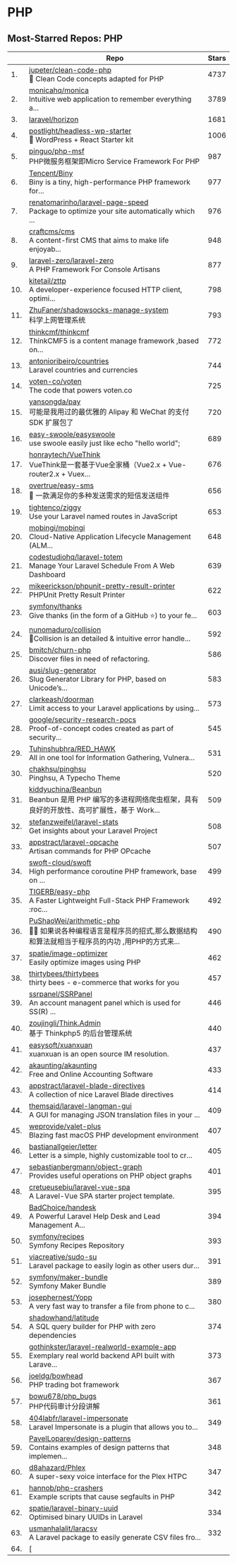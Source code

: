 # PHP

## Most-Starred Repos: PHP

| | Repo | Stars |
|---|---|---|
| 1. | [jupeter/clean-code-php](https://github.com/jupeter/clean-code-php) <br/>:bathtub: Clean Code concepts adapted for PHP | 4737 |
| 2. | [monicahq/monica](https://github.com/monicahq/monica) <br/>Intuitive web application to remember everything a... | 3789 |
| 3. | [laravel/horizon](https://github.com/laravel/horizon)  | 1681 |
| 4. | [postlight/headless-wp-starter](https://github.com/postlight/headless-wp-starter) <br/>🔪 WordPress + React Starter kit | 1006 |
| 5. | [pinguo/php-msf](https://github.com/pinguo/php-msf) <br/>PHP微服务框架即Micro Service Framework For PHP | 987 |
| 6. | [Tencent/Biny](https://github.com/Tencent/Biny) <br/>Biny is a tiny, high-performance PHP framework for... | 977 |
| 7. | [renatomarinho/laravel-page-speed](https://github.com/renatomarinho/laravel-page-speed) <br/>Package to optimize your site automatically which ... | 976 |
| 8. | [craftcms/cms](https://github.com/craftcms/cms) <br/>A content-first CMS that aims to make life enjoyab... | 948 |
| 9. | [laravel-zero/laravel-zero](https://github.com/laravel-zero/laravel-zero) <br/>A PHP Framework For Console Artisans | 877 |
| 10. | [kitetail/zttp](https://github.com/kitetail/zttp) <br/>A developer-experience focused HTTP client, optimi... | 798 |
| 11. | [ZhuFaner/shadowsocks-manage-system](https://github.com/ZhuFaner/shadowsocks-manage-system) <br/>科学上网管理系统 | 793 |
| 12. | [thinkcmf/thinkcmf](https://github.com/thinkcmf/thinkcmf) <br/>ThinkCMF5  is a content manage framework ,based on... | 772 |
| 13. | [antonioribeiro/countries](https://github.com/antonioribeiro/countries) <br/>Laravel countries and currencies | 744 |
| 14. | [voten-co/voten](https://github.com/voten-co/voten) <br/>The code that powers voten.co | 725 |
| 15. | [yansongda/pay](https://github.com/yansongda/pay) <br/>可能是我用过的最优雅的 Alipay 和 WeChat 的支付 SDK 扩展包了 | 720 |
| 16. | [easy-swoole/easyswoole](https://github.com/easy-swoole/easyswoole) <br/>use swoole easily just like echo "hello world"; | 689 |
| 17. | [honraytech/VueThink](https://github.com/honraytech/VueThink) <br/> VueThink是一套基于Vue全家桶（Vue2.x + Vue-router2.x + Vuex... | 676 |
| 18. | [overtrue/easy-sms](https://github.com/overtrue/easy-sms) <br/>:calling: 一款满足你的多种发送需求的短信发送组件 | 656 |
| 19. | [tightenco/ziggy](https://github.com/tightenco/ziggy) <br/>Use your Laravel named routes in JavaScript | 653 |
| 20. | [mobingi/mobingi](https://github.com/mobingi/mobingi) <br/>Cloud-Native Application Lifecycle Management (ALM... | 648 |
| 21. | [codestudiohq/laravel-totem](https://github.com/codestudiohq/laravel-totem) <br/>Manage Your Laravel Schedule From A Web Dashboard | 639 |
| 22. | [mikeerickson/phpunit-pretty-result-printer](https://github.com/mikeerickson/phpunit-pretty-result-printer) <br/>PHPUnit Pretty Result Printer | 622 |
| 23. | [symfony/thanks](https://github.com/symfony/thanks) <br/>Give thanks (in the form of a GitHub ⭐) to your fe... | 603 |
| 24. | [nunomaduro/collision](https://github.com/nunomaduro/collision) <br/>🚨Collision is an detailed & intuitive error handle... | 592 |
| 25. | [bmitch/churn-php](https://github.com/bmitch/churn-php) <br/>Discover files in need of refactoring. | 586 |
| 26. | [ausi/slug-generator](https://github.com/ausi/slug-generator) <br/>Slug Generator Library for PHP, based on Unicode’s... | 583 |
| 27. | [clarkeash/doorman](https://github.com/clarkeash/doorman) <br/>Limit access to your Laravel applications by using... | 573 |
| 28. | [google/security-research-pocs](https://github.com/google/security-research-pocs) <br/>Proof-of-concept codes created as part of security... | 545 |
| 29. | [Tuhinshubhra/RED_HAWK](https://github.com/Tuhinshubhra/RED_HAWK) <br/>All in one tool for Information Gathering, Vulnera... | 531 |
| 30. | [chakhsu/pinghsu](https://github.com/chakhsu/pinghsu) <br/>Pinghsu,  A Typecho Theme | 520 |
| 31. | [kiddyuchina/Beanbun](https://github.com/kiddyuchina/Beanbun) <br/>Beanbun 是用 PHP 编写的多进程网络爬虫框架，具有良好的开放性、高可扩展性，基于 Work... | 509 |
| 32. | [stefanzweifel/laravel-stats](https://github.com/stefanzweifel/laravel-stats) <br/>Get insights about your Laravel Project | 508 |
| 33. | [appstract/laravel-opcache](https://github.com/appstract/laravel-opcache) <br/>Artisan commands for PHP OPcache | 507 |
| 34. | [swoft-cloud/swoft](https://github.com/swoft-cloud/swoft) <br/>High performance coroutine PHP framework, base on ... | 499 |
| 35. | [TIGERB/easy-php](https://github.com/TIGERB/easy-php) <br/>A Faster Lightweight Full-Stack PHP Framework :roc... | 492 |
| 36. | [PuShaoWei/arithmetic-php](https://github.com/PuShaoWei/arithmetic-php) <br/>🍭🍭 如果说各种编程语言是程序员的招式,那么数据结构和算法就相当于程序员的内功  ,用PHP的方式来... | 490 |
| 37. | [spatie/image-optimizer](https://github.com/spatie/image-optimizer) <br/>Easily optimize images using PHP | 462 |
| 38. | [thirtybees/thirtybees](https://github.com/thirtybees/thirtybees) <br/>thirty bees - e-commerce that works for you | 457 |
| 39. | [ssrpanel/SSRPanel](https://github.com/ssrpanel/SSRPanel) <br/>An account managent panel which is used for SS(R) ... | 446 |
| 40. | [zoujingli/Think.Admin](https://github.com/zoujingli/Think.Admin) <br/>基于 Thinkphp5 的后台管理系统 | 440 |
| 41. | [easysoft/xuanxuan](https://github.com/easysoft/xuanxuan) <br/>xuanxuan is an open source IM resolution. | 437 |
| 42. | [akaunting/akaunting](https://github.com/akaunting/akaunting) <br/>Free and Online Accounting Software | 433 |
| 43. | [appstract/laravel-blade-directives](https://github.com/appstract/laravel-blade-directives) <br/>A collection of nice Laravel Blade directives | 414 |
| 44. | [themsaid/laravel-langman-gui](https://github.com/themsaid/laravel-langman-gui) <br/>A GUI for managing JSON translation files in your ... | 409 |
| 45. | [weprovide/valet-plus](https://github.com/weprovide/valet-plus) <br/>Blazing fast macOS PHP development environment | 407 |
| 46. | [bastianallgeier/letter](https://github.com/bastianallgeier/letter) <br/>Letter is a simple, highly customizable tool to cr... | 405 |
| 47. | [sebastianbergmann/object-graph](https://github.com/sebastianbergmann/object-graph) <br/>Provides useful operations on PHP object graphs | 401 |
| 48. | [cretueusebiu/laravel-vue-spa](https://github.com/cretueusebiu/laravel-vue-spa) <br/>A Laravel-Vue SPA starter project template. | 395 |
| 49. | [BadChoice/handesk](https://github.com/BadChoice/handesk) <br/>A Powerful Laravel Help Desk and Lead Management A... | 394 |
| 50. | [symfony/recipes](https://github.com/symfony/recipes) <br/>Symfony Recipes Repository | 393 |
| 51. | [viacreative/sudo-su](https://github.com/viacreative/sudo-su) <br/>Laravel package to easily login as other users dur... | 391 |
| 52. | [symfony/maker-bundle](https://github.com/symfony/maker-bundle) <br/>Symfony Maker Bundle | 389 |
| 53. | [josephernest/Yopp](https://github.com/josephernest/Yopp) <br/>A very fast way to transfer a file from phone to c... | 380 |
| 54. | [shadowhand/latitude](https://github.com/shadowhand/latitude) <br/>A SQL query builder for PHP with zero dependencies | 374 |
| 55. | [gothinkster/laravel-realworld-example-app](https://github.com/gothinkster/laravel-realworld-example-app) <br/>Exemplary real world backend API built with Larave... | 373 |
| 56. | [joeldg/bowhead](https://github.com/joeldg/bowhead) <br/>PHP trading bot framework | 367 |
| 57. | [bowu678/php_bugs](https://github.com/bowu678/php_bugs) <br/>PHP代码审计分段讲解 | 361 |
| 58. | [404labfr/laravel-impersonate](https://github.com/404labfr/laravel-impersonate) <br/>Laravel Impersonate is a plugin that allows you to... | 349 |
| 59. | [PavelLoparev/design-patterns](https://github.com/PavelLoparev/design-patterns) <br/>Contains examples of design patterns that implemen... | 348 |
| 60. | [d8ahazard/Phlex](https://github.com/d8ahazard/Phlex) <br/>A super-sexy voice interface for the Plex HTPC | 347 |
| 61. | [hannob/php-crashers](https://github.com/hannob/php-crashers) <br/>Example scripts that cause segfaults in PHP | 342 |
| 62. | [spatie/laravel-binary-uuid](https://github.com/spatie/laravel-binary-uuid) <br/>Optimised binary UUIDs in Laravel | 334 |
| 63. | [usmanhalalit/laracsv](https://github.com/usmanhalalit/laracsv) <br/>A Laravel package to easily generate CSV files fro... | 332 |
| 64. | [